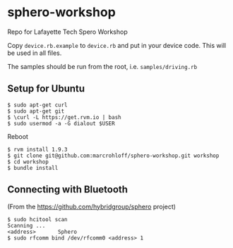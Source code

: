 sphero-workshop
===============

Repo for Lafayette Tech Spero Workshop

Copy `device.rb.example` to `device.rb` and put in your device code.
This will be used in all files.

The samples should be run from the root, i.e. `samples/driving.rb`

Setup for Ubuntu
-----------------

```
$ sudo apt-get curl
$ sudo apt-get git
$ \curl -L https://get.rvm.io | bash
$ sudo usermod -a -G dialout $USER
```
Reboot

```
$ rvm install 1.9.3
$ git clone git@github.com:marcrohloff/sphero-workshop.git workshop
$ cd workshop
$ bundle install
```

Connecting with Bluetooth
--------------------------

(From the https://github.com/hybridgroup/sphero project)

```
$ sudo hcitool scan
Scanning ...
<address>       Sphero
$ sudo rfcomm bind /dev/rfcomm0 <address> 1
```
